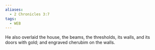 ```yaml
---
aliases:
  - 2 Chronicles 3:7
tags:
  - WEB
---
```

He also overlaid the house, the beams, the thresholds, its walls, and its doors with gold; and engraved cherubim on the walls.